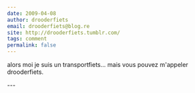 ```yaml
---
date: 2009-04-08
author: drooderfiets
email: drooderfiets@blog.re
site: http://drooderfiets.tumblr.com/
tags: comment
permalink: false
---
```


<p>alors moi je suis un transportfiets... mais vous pouvez m'appeler drooderfiets.</p>
---